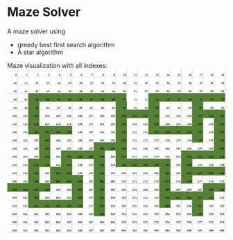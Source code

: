 # Maze Solver
A maze solver using 
*   greedy best first search algorithm
*   A star algorithm

Maze visualization with all indexes:
<img src="https://github.com/Mujtaba1399/GBFS-Astar-Maze-Solver/blob/main/maze.PNG">

